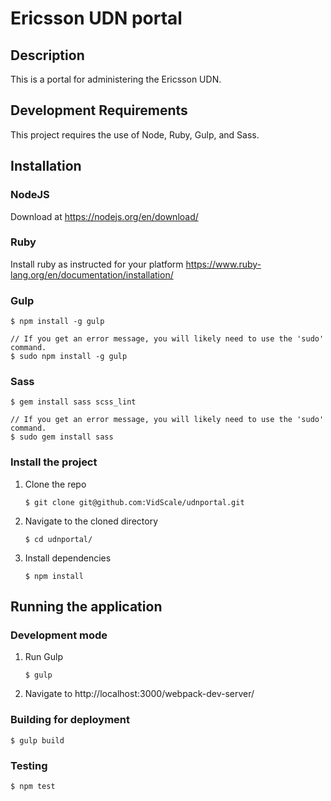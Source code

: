 # Ericsson UDN portal


## Description

This is a portal for administering the Ericsson UDN.

## Development Requirements
This project requires the use of Node, Ruby, Gulp, and Sass.

## Installation

### NodeJS

Download at https://nodejs.org/en/download/

### Ruby

Install ruby as instructed for your platform
https://www.ruby-lang.org/en/documentation/installation/

### Gulp

``` shell
$ npm install -g gulp

// If you get an error message, you will likely need to use the 'sudo' command.
$ sudo npm install -g gulp
```

### Sass

``` shell
$ gem install sass scss_lint

// If you get an error message, you will likely need to use the 'sudo' command.
$ sudo gem install sass
```

### Install the project

1. Clone the repo
   ``` shell
   $ git clone git@github.com:VidScale/udnportal.git
   ```

2. Navigate to the cloned directory
   ``` shell
   $ cd udnportal/
   ```

3. Install dependencies
   ``` shell
   $ npm install
   ```

## Running the application

### Development mode

1. Run Gulp
   ``` shell
   $ gulp
   ```

2. Navigate to http://localhost:3000/webpack-dev-server/

### Building for deployment

```shell
$ gulp build
```

### Testing
```shell
$ npm test
```
